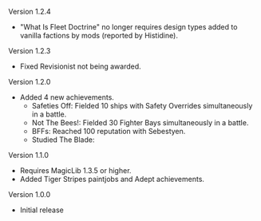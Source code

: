 Version 1.2.4

- "What Is Fleet Doctrine" no longer requires design types added to vanilla factions by mods (reported by Histidine).

Version 1.2.3

- Fixed Revisionist not being awarded.

Version 1.2.0

- Added 4 new achievements.
  - Safeties Off: Fielded 10 ships with Safety Overrides simultaneously in a battle.
  - Not The Bees!: Fielded 30 Fighter Bays simultaneously in a battle.
  - BFFs: Reached 100 reputation with Sebestyen.
  - Studied The Blade: <redacted>

Version 1.1.0

- Requires MagicLib 1.3.5 or higher.
- Added Tiger Stripes paintjobs and Adept achievements.

Version 1.0.0

- Initial release